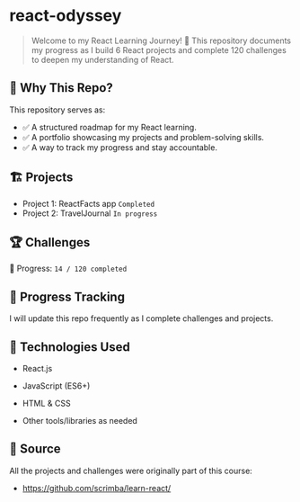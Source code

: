 # react-odyssey

> Welcome to my React Learning Journey! 🎯 This repository documents my progress as I build 6 React projects and complete 120 challenges to deepen my understanding of React.

## 📌 Why This Repo?

This repository serves as:
* ✅ A structured roadmap for my React learning.
* ✅ A portfolio showcasing my projects and problem-solving skills.
* ✅ A way to track my progress and stay accountable.

## 🏗️ Projects
* Project 1: ReactFacts app `Completed`
* Project 2: TravelJournal `In progress`

## 🏆 Challenges

📝 Progress: `14 / 120 completed`

## 📅 Progress Tracking

I will update this repo frequently as I complete challenges and projects.

## 🚀 Technologies Used

   + React.js

   + JavaScript (ES6+)

   + HTML & CSS

   + Other tools/libraries as needed

## 📢 Source

All the projects and challenges were originally part of this course:
+ https://github.com/scrimba/learn-react/
